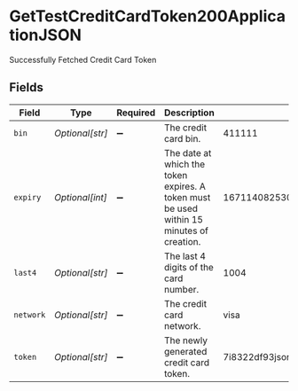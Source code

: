 # GetTestCreditCardToken200ApplicationJSON

Successfully Fetched Credit Card Token


## Fields

| Field                                                                                    | Type                                                                                     | Required                                                                                 | Description                                                                              | Example                                                                                  |
| ---------------------------------------------------------------------------------------- | ---------------------------------------------------------------------------------------- | ---------------------------------------------------------------------------------------- | ---------------------------------------------------------------------------------------- | ---------------------------------------------------------------------------------------- |
| `bin`                                                                                    | *Optional[str]*                                                                          | :heavy_minus_sign:                                                                       | The credit card bin.                                                                     | 411111                                                                                   |
| `expiry`                                                                                 | *Optional[int]*                                                                          | :heavy_minus_sign:                                                                       | The date at which the token expires. A token must be used within 15 minutes of creation. | 1671140825305                                                                            |
| `last4`                                                                                  | *Optional[str]*                                                                          | :heavy_minus_sign:                                                                       | The last 4 digits of the card number.                                                    | 1004                                                                                     |
| `network`                                                                                | *Optional[str]*                                                                          | :heavy_minus_sign:                                                                       | The credit card network.                                                                 | visa                                                                                     |
| `token`                                                                                  | *Optional[str]*                                                                          | :heavy_minus_sign:                                                                       | The newly generated credit card token.                                                   | 7i8322df93jsor663bsf02be798e672afd9360a81d203rc97778ff4bddedertg                         |